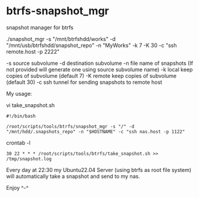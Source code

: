 # btrfs-snapshot_mgr
snapshot manager for btrfs 

./snapshot_mgr -s "/mnt/btrfshdd/works" -d "/mnt/usb/btrfshdd/snapshot_repo" -n "MyWorks" -k 7 -K 30 -c "ssh remote.host -p 2222"

-s source subvolume 
-d destination subvolume
-n file name of snapshots (If not provided will generate one using source subvolume name)
-k local keep copies of subvolume (default 7)
-K remote keep copies of subvolume (default 30)
-c ssh tunnel for sending snapshots to remote host

My usage:

vi take_snapshot.sh

```
#!/bin/bash

/root/scripts/tools/btrfs/snapshot_mgr -s "/" -d "/mnt/hdd/.snapshots_repo" -n "$HOSTNAME" -c "ssh nas.host -p 1122"
```



crontab -l

`
30 22 * * * /root/scripts/tools/btrfs/take_snapshot.sh >> /tmp/snapshot.log
`

Every day at 22:30 my Ubuntu22.04 Server (using btrfs as root file system) will automatically take a snapshot and send to my nas.



Enjoy ^-^
